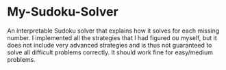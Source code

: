 # My-Sudoku-Solver

An interpretable Sudoku solver that explains how it solves for each missing number. 
I implemented all the strategies that I had figured ou myself, but it does not include very advanced strategies 
and is thus not guaranteed to solve all difficult problems correctly. It should work fine for easy/medium problems. 
